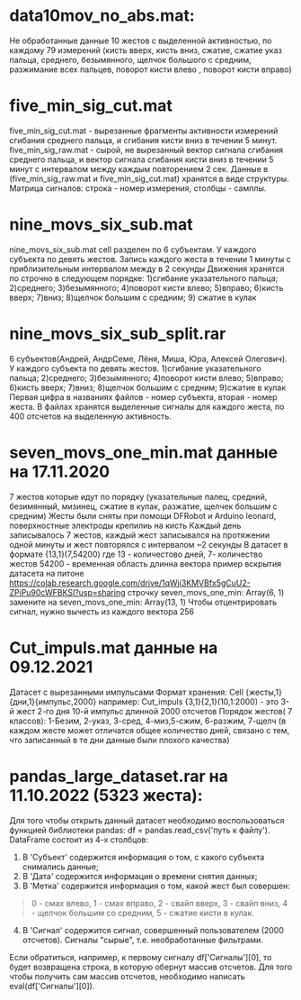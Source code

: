 # data10mov_no_abs.mat: 
Не обработанные данные 10 жестов с выделенной активностью,
по каждому 79 измерений 
(кисть вверх, кисть вниз, сжатие, сжатие указ пальца, среднего, безымянного, щелчок большого с средним, 
разжимание всех пальцев, поворот кисти влево , поворот кисти вправо)
# five_min_sig_cut.mat
five_min_sig_cut.mat - вырезанные фрагменты активности измерений сгибания среднего пальца, и сгибания кисти вниз в течении 5 минут.
five_min_sig_raw.mat - сырой, не вырезанный вектор сигнала сгибания среднего пальца, и вектор сигнала сгибания кисти вниз в течении 5 минут с интервалом между каждым повторением 2 сек. Данные в (five_min_sig_raw.mat и five_min_sig_cut.mat) хранятся в виде структуры. Матрица сигналов: строка - номер измерения, столбцы - самплы.
# nine_movs_six_sub.mat
nine_movs_six_sub.mat cell разделен по 6 субъектам. У каждого субъекта по девять жестов. Запись каждого жеста в течении 1 минуты с приблизительным интервалом между в 2 секунды Движения хранятся по строчно в следующем порядке: 1)сгибание указательного пальца; 2)среднего; 3)безымянного; 4)поворот кисти влево; 5)вправо; 6)кисть вверх; 7)вниз; 8)щелчок большим с средним; 9) сжатие в кулак 
# nine_movs_six_sub_split.rar
6 субъектов(Андрей, АндрСеме, Лёня, Миша, Юра, Алексей Олегович). 
У каждого субъекта по девять жестов. 
1)сгибание указательного пальца; 
2)среднего; 
3)безымянного; 
4)поворот кисти влево; 
5)вправо; 
6)кисть вверх; 
7)вниз; 
8)щелчок большим с средним; 
9)сжатие в кулак
Первая цифра в названиях файлов - номер субъекта, вторая - номер жеста.
В файлах хранятся выделенные сигналы для каждого жеста, по 400 отсчетов на выделенную активность.
# seven_movs_one_min.mat данные на 17.11.2020
7 жестов которые идут по порядку (указательные палец, средний, безимянный, мизинец, сжатие в кулак, разжатие, щелчек большим с средним)
Жесты были сняты при помощи DFRobot и Arduino leonard, поверхностные электроды крепилиь на кисть 
Каждый день записывалось 7 жестов, каждый жест записывался на протяжении одной минуты и жест повторялся с интервалом ~2 секунды
В датасет в формате {13,1}(7,54200) где 13 - количестово дней, 7- количество жестов 54200 - временная область длинна вектора
пример вскрытия датасета на питоне https://colab.research.google.com/drive/1qWji3KMVBfx5gCuU2-ZPiPu90cWFBKSI?usp=sharing
строчку seven_movs_one_min:		Array(6, 1) замените на seven_movs_one_min:		Array(13, 1)
Чтобы отцентрировать сигнал, нужно вычесть из каждого вектора 256
# Cut_impuls.mat данные на 09.12.2021
Датасет с вырезанными импульсами 
Формат хранения: Cell {жесты,1}{дни,1}{импульс,2000} например: Cut_impuls {3,1}{2,1}(10,1:2000)  - это 3-й жест 2-го дня 10-й импульс длинной 2000 отсчетов
Порядок жестов( 7 классов): 1-Безим, 2-указ, 3-сред, 4-миз,5-сжим, 6-разжим, 7-щелч
(в каждом жесте может отличатся общее количество дней, связано с тем, что записанный в те дни данные были плохого качества)
# pandas_large_dataset.rar на 11.10.2022 (5323 жеста):
Для того чтобы открыть данный датасет необходимо воспользоваться функцией библиотеки pandas: df = pandas.read_csv('путь к файлу').
DataFrame состоит из 4-х столбцов:
1) В 'Субъект' содержится информация о том, с какого субъекта снимались данные;
2) В 'Дата' содержится информация о времени снятия данных;
3) В 'Метка' содержится информация о том, какой жест был совершен:
  >0 - смах влево, 1 - смах вправо, 2 - свайп вверх, 3 - свайп вниз, 4 - щелчок большим со средним, 5 - сжатие кисти в кулак.
4) В 'Сигнал' содержится сигнал, совершенный пользователем (2000 отсчетов). Сигналы "сырые", т.е. необработанные фильтрами.

Если обратиться, например, к первому сигналу df['Сигналы'][0], то будет возвращена строка, в которую обернут массив отсчетов. Для того чтобы получить сам массив отсчетов, необходимо написать eval(df['Сигналы'][0]).
